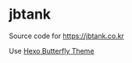 # jbtank
Source code for https://jbtank.co.kr

Use [Hexo Butterfly Theme](https://github.com/jerryc127/hexo-theme-butterfly)
